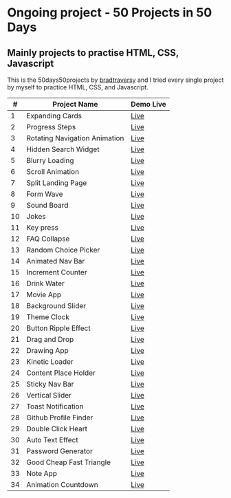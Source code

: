 # Ongoing project - 50 Projects in 50 Days

## Mainly projects to practise HTML, CSS, Javascript

This is the 50days50projects by [bradtraversy](https://github.com/bradtraversy/50projects50days) and I tried every single project by myself to practice HTML, CSS, and Javascript.

| #   | Project Name                  | Demo Live                                                                                  |
| --- | ----------------------------- | ------------------------------------------------------------------------------------------ |
| 1   | Expanding Cards               | [Live](https://htainhtain.github.io/50Days50Projects/Day-1-Expanding-Cards/)               |
| 2   | Progress Steps                | [Live](https://htainhtain.github.io/50Days50Projects/Day-2-Progress-Steps/)                |
| 3   | Rotating Navigation Animation | [Live](https://htainhtain.github.io/50Days50Projects/Day-3-Rotating-Navigation-Animation/) |
| 4   | Hidden Search Widget          | [Live](https://htainhtain.github.io/50Days50Projects/Day-4-Hidden-Search-Widget/)          |
| 5   | Blurry Loading                | [Live](https://htainhtain.github.io/50Days50Projects/Day-5-Blurry-Loading/)                |
| 6   | Scroll Animation              | [Live](https://htainhtain.github.io/50Days50Projects/Day-6-Scroll-Animation/)              |
| 7   | Split Landing Page            | [Live](https://htainhtain.github.io/50Days50Projects/Day-7-Split-Landing-Page/)            |
| 8   | Form Wave                     | [Live](https://htainhtain.github.io/50Days50Projects/Day-8-Form-Wave/)                     |
| 9   | Sound Board                   | [Live](https://htainhtain.github.io/50Days50Projects/Day-9-Sound-Board/)                   |
| 10  | Jokes                         | [Live](https://htainhtain.github.io/50Days50Projects/Day-10-Jokes/)                        |
| 11  | Key press                     | [Live](https://htainhtain.github.io/50Days50Projects/Day-11-keypress/)                     |
| 12  | FAQ Collapse                  | [Live](https://htainhtain.github.io/50Days50Projects/Day-12-FAQ-Collapse/)                 |
| 13  | Random Choice Picker          | [Live](https://htainhtain.github.io/50Days50Projects/Day-13-Random-Choice-Picker/)         |
| 14  | Animated Nav Bar              | [Live](https://htainhtain.github.io/50Days50Projects/Day-14-Animated-Navbar/)              |
| 15  | Increment Counter             | [Live](https://htainhtain.github.io/50Days50Projects/Day-15-Increment-Counter/)            |
| 16  | Drink Water                   | [Live](https://htainhtain.github.io/50Days50Projects/Day-16-Drink-water/)                  |
| 17  | Movie App                     | [Live](https://htainhtain.github.io/50Days50Projects/Day-17-Movie-App/)                    |
| 18  | Background Slider             | [Live](https://htainhtain.github.io/50Days50Projects/Day-18-Background-Slider/)            |
| 19  | Theme Clock                   | [Live](https://htainhtain.github.io/50Days50Projects/Day-19-Theme-Clock/)                  |
| 20  | Button Ripple Effect          | [Live](https://htainhtain.github.io/50Days50Projects/Day-20-Button-Ripple-Effect/)         |
| 21  | Drag and Drop                 | [Live](https://htainhtain.github.io/50Days50Projects/Day-21-Drag-and-Drop/)                |
| 22  | Drawing App                   | [Live](https://htainhtain.github.io/50Days50Projects/Day-22-Drawing-App/)                  |
| 23  | Kinetic Loader                | [Live](https://htainhtain.github.io/50Days50Projects/day-23-kinetic-loader/)               |
| 24  | Content Place Holder          | [Live](https://htainhtain.github.io/50Days50Projects/day-24-contentplaceholder/)           |
| 25  | Sticky Nav Bar                | [Live](https://htainhtain.github.io/50Days50Projects/Day-25-Sticky_Navbar/)                |
| 26  | Vertical Slider               | [Live](https://htainhtain.github.io/50Days50Projects/Day-26-Vertical-Slider/)              |
| 27  | Toast Notification            | [Live](https://htainhtain.github.io/50Days50Projects/Day-27-Toast-Notification/)           |
| 28  | Github Profile Finder         | [Live](https://htainhtain.github.io/50Days50Projects/Day-28-Github-Profile_Finder/)        |
| 29  | Double Click Heart            | [Live](https://htainhtain.github.io/50Days50Projects/Day-29-Double-Click_Heart/)           |
| 30  | Auto Text Effect              | [Live](https://htainhtain.github.io/50Days50Projects/Day-30-AutoText-Effect/)              |
| 31  | Password Generator            | [Live](https://htainhtain.github.io/50Days50Projects/Day-31-Password-Generator/)           |
| 32  | Good Cheap Fast Triangle      | [Live](https://htainhtain.github.io/50Days50Projects/Day-32-Good-Cheap-Fast/)              |
| 33  | Note App                      | [Live](https://htainhtain.github.io/50Days50Projects/Day-33-Note-App/)                     |
| 34  | Animation Countdown           | [Live](https://htainhtain.github.io/50Days50Projects/Day-33-Note-App/)           |
